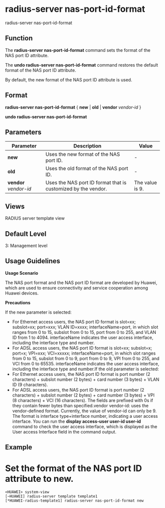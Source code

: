 radius-server nas-port-id-format
================================

radius-server nas-port-id-format

Function
--------

The **radius-server nas-port-id-format** command sets the format of the NAS port ID attribute.

The **undo radius-server nas-port-id-format** command restores the default format of the NAS port ID attribute.

By default, the new format of the NAS port ID attribute is used.



Format
------

**radius-server nas-port-id-format** { **new** | **old** | **vendor** *vendor-id* }

**undo radius-server nas-port-id-format**



Parameters
----------

| Parameter | Description | Value |
| --- | --- | --- |
| **new** | Uses the new format of the NAS port ID. | - |
| **old** | Uses the old format of the NAS port ID. | - |
| **vendor** *vendor-id* | Uses the NAS port ID format that is customized by the vendor. | The value is 9. |




Views
-----

RADIUS server template view



Default Level
-------------

3: Management level



Usage Guidelines
----------------

**Usage Scenario**

The NAS port format and the NAS port ID format are developed by Huawei, which are used to ensure connectivity and service cooperation among Huawei devices.

**Precautions**

If the new parameter is selected:

* For Ethernet access users, the NAS port ID format is slot=xx; subslot=xx; port=xxx; VLAN ID=xxxx; interfaceName=port, in which slot ranges from 0 to 15, subslot from 0 to 15, port from 0 to 255, and VLAN ID from 1 to 4094. interfaceName indicates the user access interface, including the interface type and number.
* For ADSL access users, the NAS port ID format is slot=xx; subslot=x; port=x; VPI=xxx; VCI=xxxxx; interfaceName=port, in which slot ranges from 0 to 15, subslot from 0 to 9, port from 0 to 9, VPI from 0 to 255, and VCI from 0 to 65535. interfaceName indicates the user access interface, including the interface type and number.If the old parameter is selected:
* For Ethernet access users, the NAS port ID format is port number (2 characters) + subslot number (2 bytes) + card number (3 bytes) + VLAN ID (9 characters).
* For ADSL access users, the NAS port ID format is port number (2 characters) + subslot number (2 bytes) + card number (3 bytes) + VPI (8 characters) + VCI (16 characters). The fields are prefixed with 0s if they contain fewer bytes than specified.vendor vendor-id: uses the vendor-defined format. Currently, the value of vendor-id can only be 9. The format is interface type+interface number, indicating a user access interface. You can run the **display access-user user-id user-id** command to check the user access interface, which is displayed as the User access Interface field in the command output.



Example
-------

# Set the format of the NAS port ID attribute to new.
```
<HUAWEI> system-view
[~HUAWEI] radius-server template template1
[*HUAWEI-radius-template1] radius-server nas-port-id-format new

```